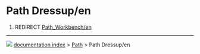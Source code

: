 # Path Dressup/en
1.  REDIRECT [Path_Workbench/en](Path_Workbench/en.md)



---
![](images/Right_arrow.png) [documentation index](../README.md) > [Path](Path_Workbench.md) > Path Dressup/en
